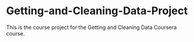 # Getting-and-Cleaning-Data-Project
This is the course project for the Getting and Cleaning Data Coursera course.
